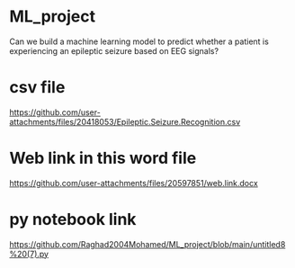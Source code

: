 # ML_project
Can we build a machine learning model to predict whether a patient is experiencing an epileptic seizure based on EEG signals?
# csv file
https://github.com/user-attachments/files/20418053/Epileptic.Seizure.Recognition.csv
# Web link in this word file
https://github.com/user-attachments/files/20597851/web.link.docx
# py notebook link
https://github.com/Raghad2004Mohamed/ML_project/blob/main/untitled8%20(7).py
